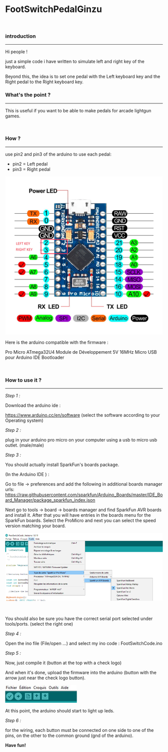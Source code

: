 # FootSwitchPedalGinzu

&nbsp;
&nbsp;
&nbsp;
&nbsp;
&nbsp;
&nbsp;
### introduction
***

Hi people !

just a simple code i have written to simulate left and right key of the keyboard.

Beyond this, the idea is to set one pedal with the Left keyboard key and the Right pedal to the Right keyboard key.
&nbsp;
&nbsp;
&nbsp;
&nbsp;
&nbsp;
&nbsp;
### What's the point ?
***

This is useful if you want to be able to make pedals for arcade lightgun games.

&nbsp;
&nbsp;
&nbsp;
&nbsp;
&nbsp;
&nbsp;
### How ?
***

use pin2 and pin3 of the arduino to use each pedal:

- pin2 = Left pedal
- pin3 = Right pedal

![This is an amage](./Images/arduino-schematic.jpg)

Here is the arduino compatible with the firmware :

Pro Micro ATmega32U4 Module de Développement 5V 16MHz Micro USB pour Arduino IDE Bootloader

&nbsp;
&nbsp;
&nbsp;
&nbsp;
&nbsp;
&nbsp;
### How to use it ? 
***

*Step 1 :*

Download the arduino ide : 

https://www.arduino.cc/en/software   (select the software according to your Operating system)


*Step 2 :*

plug in your arduino pro micro on your computer using a usb to micro usb outlet. (male/male)


*Step 3 :*

You should actually install SparkFun's boards package.

(In the Arduino IDE ) : 

Go to file -> preferences and add the following in additional boards manager urls: https://raw.githubusercontent.com/sparkfun/Arduino_Boards/master/IDE_Board_Manager/package_sparkfun_index.json

Next go to tools -> board -> boards manager and find SparkFun AVR boards and install it. After that you will have entries in the boards menu for the SparkFun boards. Select the ProMicro and next you can select the speed version matching your board.

![This is an amage](./Images/Arduino-sparkfunBoard.png)

&nbsp;
&nbsp;
&nbsp;
&nbsp;
&nbsp;
&nbsp;

You should also be sure you have the correct serial port selected under tools/ports. (select the right one)

*Step 4 :* 

Open the ino file (File/open ...) and select my ino code : FootSwitchCode.ino


*Step 5 :*

Now, just compile it (button at the top with a check logo)

And  when it's done, upload the firmware into the arduino (button with the arrow just near the check logo button).

![This is an amage](./Images/compile.JPG)

At this point, the arduino should start to light up leds.


*Step 6 :*

for the wiring, each button must be connected on one side to one of the pins, on the other to the common ground (gnd of the arduino).
&nbsp;
&nbsp;
&nbsp;
&nbsp;
&nbsp;
&nbsp;

**Have fun!**

&nbsp;
&nbsp;
&nbsp;
&nbsp;
&nbsp;
&nbsp;
&nbsp;
